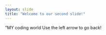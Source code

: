 ```yaml
---
layout: slide
title: "Welcome to our second slide!"
---
```

"MY coding world
Use the left arrow to go back!
